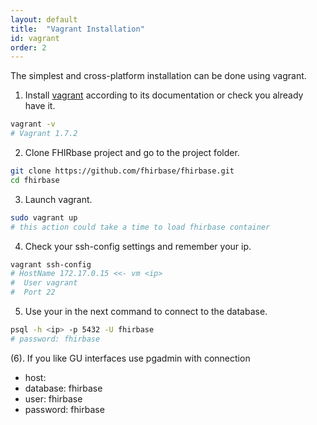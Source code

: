 ```yaml
---
layout: default
title:  "Vagrant Installation"
id: vagrant
order: 2
---
```


The simplest and cross-platform installation can be done using vagrant.

1. Install [vagrant](http://www.vagrantup.com/downloads) according to its documentation or check you already have it.

  ```bash
vagrant -v
# Vagrant 1.7.2
```

2. Clone FHIRbase project and go to the project folder.

  ```bash
git clone https://github.com/fhirbase/fhirbase.git
cd fhirbase
```

3. Launch vagrant.

  ```bash
sudo vagrant up
# this action could take a time to load fhirbase container
```

4. Check your ssh-config settings and remember your ip.

  ```bash
vagrant ssh-config
# HostName 172.17.0.15 <<- vm <ip>
#  User vagrant
#  Port 22
```

5. Use your <ip> in the next command to connect to the database.

  ```bash
psql -h <ip> -p 5432 -U fhirbase
# password: fhirbase
```

(6). If you like GU interfaces use pgadmin with connection
* host: <ip>
* database: fhirbase
* user: fhirbase
* password: fhirbase
